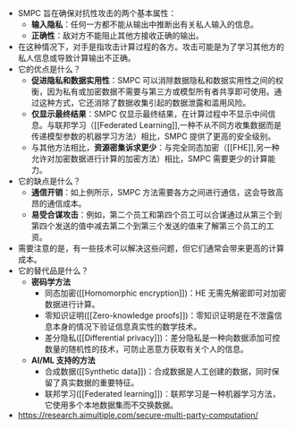 - SMPC 旨在确保对抗性攻击的两个基本属性：
	- **输入隐私**：任何一方都不能从输出中推断出有关私人输入的信息。
	- **正确性**：敌对方不能阻止其他方接收正确的输出。
- 在这种情况下，对手是指攻击计算过程的各方。攻击可能是为了学习其他方的私人信息或导致计算输出不正确。
- 它的优点是什么？
	- **促进隐私和数据实用性**：SMPC 可以消除数据隐私和数据实用性之间的权衡，因为私有或加密数据不需要与第三方或模型所有者共享即可使用。通过这种方式，它还消除了数据收集引起的数据泄露和滥用风险。
	- **仅显示最终结果**：SMPC 仅显示最终结果，在计算过程中不显示中间信息。与联邦学习（[[Federated Learning]],一种不从不同方收集数据而是传递模型参数的机器学习方法）相比，SMPC 提供了更高的安全级别。
	- 与其他方法相比，**资源密集诉求更少**：与完全同态加密（[[FHE]],另一种允许对加密数据进行计算的加密方法）相比，SMPC 需要更少的计算能力。
- 它的缺点是什么？
	- **通信开销**：如上例所示，SMPC 方法需要各方之间进行通信，这会导致高昂的通信成本。
	- **易受合谋攻击**：例如，第二个员工和第四个员工可以合谋通过从第三个到第四个发送的值中减去第二个到第三个发送的值来了解第三个员工的工资。
- 需要注意的是，有一些技术可以解决这些问题，但它们通常会带来更高的计算成本。
- 它的替代品是什么？
	- **密码学方法**
		- 同态加密([[Homomorphic encryption]])：HE 无需先解密即可对加密数据进行计算。
		- 零知识证明([[Zero-knowledge proofs]])：零知识证明是在不泄露信息本身的情况下验证信息真实性的数学技术。
		- 差分隐私([[Differential privacy]])：差分隐私是一种向数据添加可控数量的随机性的技术，可防止恶意方获取有关个人的信息。
	- **AI/ML 支持的方法**
		- 合成数据([[Synthetic data]])：合成数据是人工创建的数据，同时保留了真实数据的重要特征。
		- 联邦学习([[Federated learning]])：联邦学习是一种机器学习方法，它使用多个本地数据集而不交换数据。
- https://research.aimultiple.com/secure-multi-party-computation/
